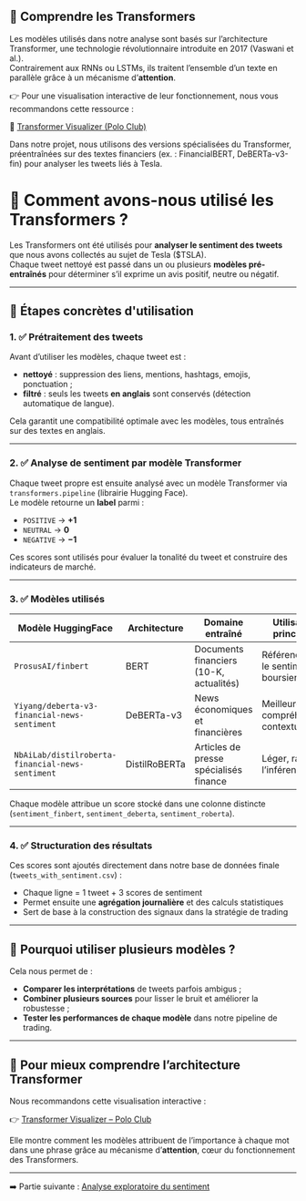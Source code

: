 ## 🤖 Comprendre les Transformers

Les modèles utilisés dans notre analyse sont basés sur l’architecture Transformer, une technologie révolutionnaire introduite en 2017 (Vaswani et al.).  
Contrairement aux RNNs ou LSTMs, ils traitent l’ensemble d’un texte en parallèle grâce à un mécanisme d’**attention**.

👉 Pour une visualisation interactive de leur fonctionnement, nous vous recommandons cette ressource :

🔗 [Transformer Visualizer (Polo Club)](https://poloclub.github.io/transformer-explainer/)

Dans notre projet, nous utilisons des versions spécialisées du Transformer, préentraînées sur des textes financiers (ex. : FinancialBERT, DeBERTa-v3-fin) pour analyser les tweets liés à Tesla.

# 🤖 Comment avons-nous utilisé les Transformers ?

Les Transformers ont été utilisés pour **analyser le sentiment des tweets** que nous avons collectés au sujet de Tesla ($TSLA).  
Chaque tweet nettoyé est passé dans un ou plusieurs **modèles pré-entraînés** pour déterminer s’il exprime un avis positif, neutre ou négatif.

---

## 🔄 Étapes concrètes d'utilisation

### 1. ✅ Prétraitement des tweets

Avant d’utiliser les modèles, chaque tweet est :

- **nettoyé** : suppression des liens, mentions, hashtags, emojis, ponctuation ;
- **filtré** : seuls les tweets **en anglais** sont conservés (détection automatique de langue).

Cela garantit une compatibilité optimale avec les modèles, tous entraînés sur des textes en anglais.

---

### 2. ✅ Analyse de sentiment par modèle Transformer

Chaque tweet propre est ensuite analysé avec un modèle Transformer via `transformers.pipeline` (librairie Hugging Face).  
Le modèle retourne un **label** parmi :

- `POSITIVE` → **+1**
- `NEUTRAL` → **0**
- `NEGATIVE` → **−1**

Ces scores sont utilisés pour évaluer la tonalité du tweet et construire des indicateurs de marché.

---

### 3. ✅ Modèles utilisés

| Modèle HuggingFace                             | Architecture     | Domaine entraîné                          | Utilisation principale                            |
|------------------------------------------------|------------------|--------------------------------------------|---------------------------------------------------|
| `ProsusAI/finbert`                             | BERT             | Documents financiers (10-K, actualités)   | Référence pour le sentiment boursier              |
| `Yiyang/deberta-v3-financial-news-sentiment`   | DeBERTa-v3       | News économiques et financières           | Meilleure compréhension contextuelle              |
| `NbAiLab/distilroberta-financial-news-sentiment` | DistilRoBERTa | Articles de presse spécialisés finance    | Léger, rapide à l’inférence                       |

Chaque modèle attribue un score stocké dans une colonne distincte (`sentiment_finbert`, `sentiment_deberta`, `sentiment_roberta`).

---

### 4. ✅ Structuration des résultats

Ces scores sont ajoutés directement dans notre base de données finale (`tweets_with_sentiment.csv`) :

- Chaque ligne = 1 tweet + 3 scores de sentiment
- Permet ensuite une **agrégation journalière** et des calculs statistiques
- Sert de base à la construction des signaux dans la stratégie de trading

---

## 🎯 Pourquoi utiliser plusieurs modèles ?

Cela nous permet de :

- **Comparer les interprétations** de tweets parfois ambigus ;
- **Combiner plusieurs sources** pour lisser le bruit et améliorer la robustesse ;
- **Tester les performances de chaque modèle** dans notre pipeline de trading.

---

## 🔗 Pour mieux comprendre l’architecture Transformer

Nous recommandons cette visualisation interactive :

👉 [Transformer Visualizer – Polo Club](https://poloclub.github.io/transformer-explainer/)

Elle montre comment les modèles attribuent de l’importance à chaque mot dans une phrase grâce au mécanisme d’**attention**, cœur du fonctionnement des Transformers.

---

➡️ Partie suivante : [Analyse exploratoire du sentiment](analyse_sentiment.html)
